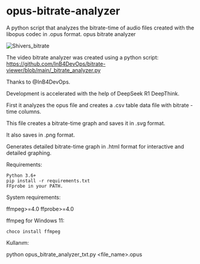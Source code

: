 # opus-bitrate-analyzer
A python script that analyzes the bitrate-time of audio files created with the libopus codec in .opus format. opus bitrate analyzer


![Shivers_bitrate](https://github.com/user-attachments/assets/280522a9-0743-4fb6-8997-538aed995219)



The video bitrate analyzer was created using a python script:
https://github.com/InB4DevOps/bitrate-viewer/blob/main/_bitrate_analyzer.py

Thanks to @InB4DevOps.

Development is accelerated with the help of DeepSeek R1 DeepThink.

First it analyzes the opus file and creates a .csv table data file with bitrate - time columns.

This file creates a bitrate-time graph and saves it in .svg format.

It also saves in .png format.

Generates detailed bitrate-time graph in .html format for interactive and detailed graphing.

Requirements:

    Python 3.6+
    pip install -r requirements.txt
    FFprobe in your PATH.

System requirements:

ffmpeg>=4.0
ffprobe>=4.0

ffmpeg for Windows 11:

    choco install ffmpeg

Kullanım:

python opus_bitrate_analyzer_txt.py <file_name>.opus
